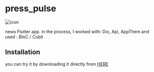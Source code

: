 # press_pulse

![icon](https://github.com/omar546/PressPulse/assets/71936776/2cc1c8e4-ddee-47ef-9856-ecc200d1c775)


news Flutter app.
in the process, I worked with: Dio, Api, AppThem
and used : BloC / Cubit



## Installation

you can try it by downloading it directly from <a href="https://download856.mediafire.com/mylr05cekrugQfK2CR-OHjuKEwxv7mkgqqySDPD5SSlaTJ5QsGL3I5UqyZfbsUAEYwV_ooPwtBYXkWrtpTjjjZkMK65DxUEOpFUeX203HmyeayGCadXdQ0ZN-Ae1Qtqs513xTJe-vUEVoq3NbL_HIhN8yyCFHYl3oARiVNOephlkfA/7sm6embi9x1d2pl/PressPulse.apk">HERE</a>

